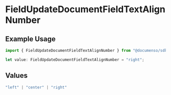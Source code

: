 # FieldUpdateDocumentFieldTextAlignNumber

## Example Usage

```typescript
import { FieldUpdateDocumentFieldTextAlignNumber } from "@documenso/sdk-typescript/models/operations";

let value: FieldUpdateDocumentFieldTextAlignNumber = "right";
```

## Values

```typescript
"left" | "center" | "right"
```